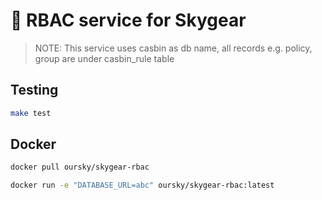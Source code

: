 # :vertical_traffic_light: RBAC service for Skygear

> NOTE: This service uses casbin as db name, all records e.g. policy, group are under casbin_rule table

## Testing

```sh
make test
```

## Docker

```sh
docker pull oursky/skygear-rbac

docker run -e "DATABASE_URL=abc" oursky/skygear-rbac:latest
```

